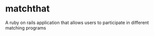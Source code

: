 # matchthat
A ruby on rails application that allows users to participate in different matching programs
